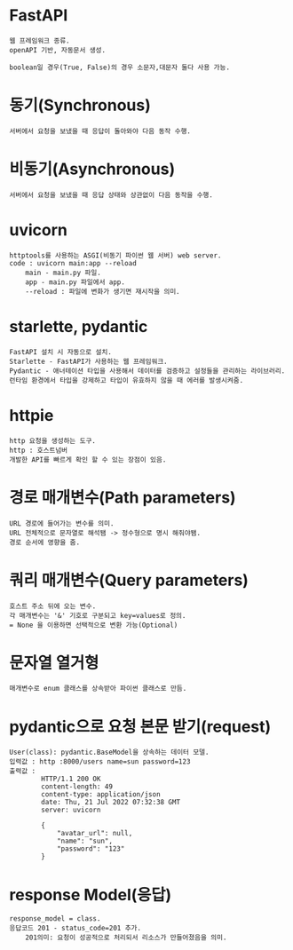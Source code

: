 # FastAPI
    웹 프레임워크 종류.
    openAPI 기반, 자동문서 생성.

    boolean일 경우(True, False)의 경우 소문자,대문자 둘다 사용 가능.



# 동기(Synchronous)
    서버에서 요청을 보냈을 때 응답이 돌아와야 다음 동작 수행.

# 비동기(Asynchronous) 
    서버에서 요청을 보냈을 때 응답 상태와 상관없이 다음 동작을 수행.


# uvicorn
    httptools를 사용하는 ASGI(비동기 파이썬 웹 서버) web server.
    code : uvicorn main:app --reload
        main - main.py 파일.
        app - main.py 파일에서 app.
        --reload : 파일에 변화가 생기면 재시작을 의미.

# starlette, pydantic
    FastAPI 설치 시 자동으로 설치.
    Starlette - FastAPI가 사용하는 웹 프레임워크.
    Pydantic - 애너테이션 타입을 사용해서 데이터를 검증하고 설정들을 관리하는 라이브러리.
    런타임 환경에서 타입을 강제하고 타입이 유효하지 않을 때 에러를 발생시켜줌.

# httpie
    http 요청을 생성하는 도구.
    http : 호스트넘버
    개발한 API를 빠르게 확인 할 수 있는 장점이 있음.

# 경로 매개변수(Path parameters)
    URL 경로에 들어가는 변수를 의미.
    URL 전체적으로 문자열로 해석됌 -> 정수형으로 명시 해줘야됌.
    경로 순서에 영향을 줌.
    
# 쿼리 매개변수(Query parameters)
    호스트 주소 뒤에 오는 변수.
    각 매개변수는 '&' 기호로 구분되고 key=values로 정의.
    = None 을 이용하면 선택적으로 변환 가능(Optional)

# 문자열 열거형
    매개변수로 enum 클래스를 상속받아 파이썬 클래스로 만듬. 

# pydantic으로 요청 본문 받기(request)
    User(class): pydantic.BaseModel을 상속하는 데이터 모델.
    입력값 : http :8000/users name=sun password=123
    출력값 :
            HTTP/1.1 200 OK                       
            content-length: 49
            content-type: application/json     
            date: Thu, 21 Jul 2022 07:32:38 GMT     
            server: uvicorn

            {                                       
                "avatar_url": null,
                "name": "sun",
                "password": "123" 
            }  

# response Model(응답)    
    response_model = class.
    응답코드 201 - status_code=201 추가.
        201의미: 요청이 성공적으로 처리되서 리소스가 만들어졌음을 의미.



    





